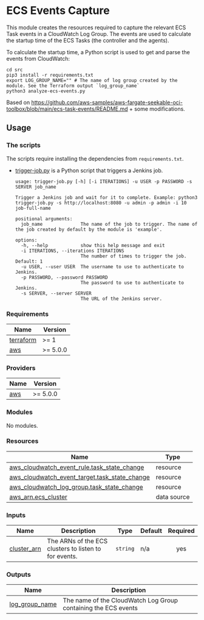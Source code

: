 # ECS Events Capture

This module creates the resources required to capture the relevant ECS Task events in a CloudWatch Log Group. The events
are used to calculate the startup time of the ECS Tasks (the controller and the agents).

To calculate the startup time, a Python script is used to get and parse the events from CloudWatch:

```shell
cd src
pip3 install -r requirements.txt
export LOG_GROUP_NAME="" # The name of log group created by the module. See the Terraform output `log_group_name`
python3 analyze-ecs-events.py
```

Based on https://github.com/aws-samples/aws-fargate-seekable-oci-toolbox/blob/main/ecs-task-events/README.md + some
modifications.

## Usage

### The scripts

The scripts require installing the dependencies from `requirements.txt`.

- [trigger-job.py](src/trigger-job.py) is a Python script that triggers a Jenkins job.
    ```
    usage: trigger-job.py [-h] [-i ITERATIONS] -u USER -p PASSWORD -s SERVER job_name
    
    Trigger a Jenkins job and wait for it to complete. Example: python3 trigger-job.py -s http://localhost:8080 -u admin -p admin -i 10 job-full-name
    
    positional arguments:
      job_name              The name of the job to trigger. The name of the job created by default by the module is 'example'.
    
    options:
      -h, --help            show this help message and exit
      -i ITERATIONS, --iterations ITERATIONS
                            The number of times to trigger the job. Default: 1
      -u USER, --user USER  The username to use to authenticate to Jenkins.
      -p PASSWORD, --password PASSWORD
                            The password to use to authenticate to Jenkins.
      -s SERVER, --server SERVER
                            The URL of the Jenkins server.
    ```

<!-- BEGINNING OF PRE-COMMIT-TERRAFORM DOCS HOOK -->
### Requirements

| Name | Version |
|------|---------|
| <a name="requirement_terraform"></a> [terraform](#requirement\_terraform) | >= 1 |
| <a name="requirement_aws"></a> [aws](#requirement\_aws) | >= 5.0.0 |

### Providers

| Name | Version |
|------|---------|
| <a name="provider_aws"></a> [aws](#provider\_aws) | >= 5.0.0 |

### Modules

No modules.

### Resources

| Name | Type |
|------|------|
| [aws_cloudwatch_event_rule.task_state_change](https://registry.terraform.io/providers/hashicorp/aws/latest/docs/resources/cloudwatch_event_rule) | resource |
| [aws_cloudwatch_event_target.task_state_change](https://registry.terraform.io/providers/hashicorp/aws/latest/docs/resources/cloudwatch_event_target) | resource |
| [aws_cloudwatch_log_group.task_state_change](https://registry.terraform.io/providers/hashicorp/aws/latest/docs/resources/cloudwatch_log_group) | resource |
| [aws_arn.ecs_cluster](https://registry.terraform.io/providers/hashicorp/aws/latest/docs/data-sources/arn) | data source |

### Inputs

| Name | Description | Type | Default | Required |
|------|-------------|------|---------|:--------:|
| <a name="input_cluster_arn"></a> [cluster\_arn](#input\_cluster\_arn) | The ARNs of the ECS clusters to listen to for events. | `string` | n/a | yes |

### Outputs

| Name | Description |
|------|-------------|
| <a name="output_log_group_name"></a> [log\_group\_name](#output\_log\_group\_name) | The name of the CloudWatch Log Group containing the ECS events |
<!-- END OF PRE-COMMIT-TERRAFORM DOCS HOOK -->